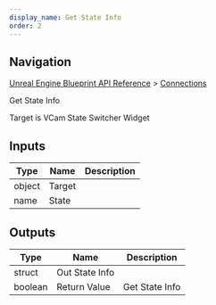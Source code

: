 ```yaml
---
display_name: Get State Info
order: 2
---
```

## Navigation

[Unreal Engine Blueprint API Reference](https://dev.epicgames.com/documentation/en-us/unreal-engine/BlueprintAPI) > [Connections](https://dev.epicgames.com/documentation/en-us/unreal-engine/BlueprintAPI/Connections)

Get State Info

Target is VCam State Switcher Widget

## Inputs

| Type | Name | Description |
| --- | --- | --- |
| object | Target |  |
| name | State |  |

## Outputs

| Type | Name | Description |
| --- | --- | --- |
| struct | Out State Info |  |
| boolean | Return Value | Get State Info |
